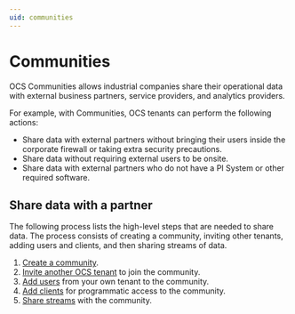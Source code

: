 ```yaml
---
uid: communities
---
```


# Communities

OCS Communities allows industrial companies share their operational data with external business partners, service providers, and analytics providers. <!-- Angela Flores 6/15/21 Why is communities capitalized? -->

For example, with Communities, OCS tenants can perform the following actions:

- Share data with external partners without bringing their users inside the corporate firewall or taking extra security precautions.
- Share data without requiring external users to be onsite.
- Share data with external partners who do not have a PI System or other required software.

## Share data with a partner

The following process lists the high-level steps that are needed to share data. The process consists of creating a community, inviting other tenants, adding users and clients, and then sharing streams of data.

1. [Create a community](xref:add-community).
2. [Invite another OCS tenant](xref:managecommunity#invite-a-tenant-to-a-community) to join the community.
3. [Add users](xref:managecommunityusers#add-users-to-a-community) from your own tenant to the community.
4. [Add clients](xref:managecommunityclients#add-clients-to-a-community) for programmatic access to the community.
5. [Share streams](xref:ShareStreams) with the community.
